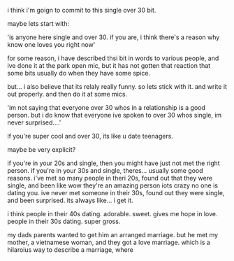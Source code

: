 i think i'm goign to commit to this single over 30 bit.

maybe lets start with:

'is anyone here single and over 30. if you are, i think there's a reason why know one loves you right now'

for some reason, i have described thsi bit in words to various people, and ive done it at the park open mic, but it has not gotten that reaction that some bits usually do when they have some spice.

but... i also believe that its relaly really funny. so lets stick with it. and write it out properly. and then do it at some mics.

'im not saying that everyone over 30 whos in a relationship is a good person. but i do know that everyone ive spoken to over 30 whos single, im never surprised....'

if you're super cool and over 30, its like u date teenagers.

maybe be very explicit?

if you're in your 20s and single, then you might have just not met the right person. if you're in your 30s and single, theres... usually some good reasons. i've met so many people in theri 20s, found out that they were single, and been like wow they're an amazing person iots crazy no one is dating you. ive never met someone in their 30s, found out they were single, and been surprised. its always like... i get it. 

i think people in their 40s dating. adorable. sweet. gives me hope in love. people in their 30s dating. super gross.

my dads parents wanted to get him an arranged marriage. but he met my mother, a vietnamese woman, and they got a love marriage. which is a hilaroius way to describe a marriage, where 


